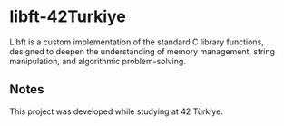 # libft-42Turkiye
 Libft is a custom implementation of the standard C library functions, designed to deepen the understanding of memory management, string manipulation, and algorithmic problem-solving.

## Notes
This project was developed while studying at 42 Türkiye.
